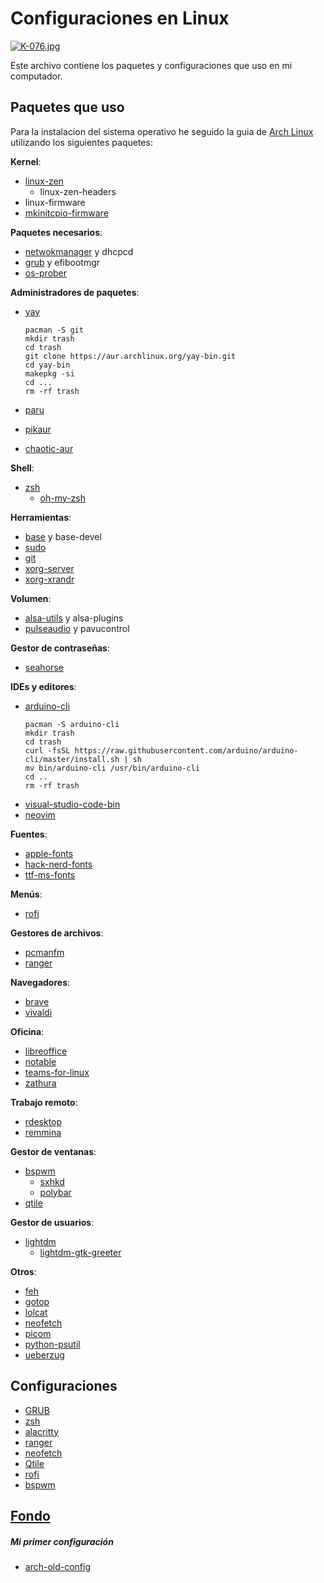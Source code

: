# Configuraciones en Linux

[![K-076.jpg](https://i.postimg.cc/Njn2YXyz/K-076.jpg)](https://postimg.cc/87hzmjmR)

Este archivo contiene los paquetes y configuraciones que uso en mi computador. 

## Paquetes que uso
Para la instalacion del sistema operativo he seguido la guia de [Arch Linux](https://wiki.archlinux.org/title/Installation_guide) utilizando los siguientes paquetes:

**Kernel**:
- [linux-zen](https://wiki.archlinux.org/title/Kernel#Officially_supported_kernels)
    - linux-zen-headers
- linux-firmware
- [mkinitcpio-firmware](https://aur.archlinux.org/packages/mkinitcpio-firmware)

**Paquetes necesarios**:
- [netwokmanager](https://wiki.archlinux.org/title/Networkmanager) y dhcpcd
- [grub](https://wiki.archlinux.org/title/Grub) y efibootmgr
- [os-prober](https://archlinux.org/packages/community/x86_64/os-prober/)

**Administradores de paquetes**:
- [yay](https://aur.archlinux.org/packages/yay-bin)
    ```Shell
    pacman -S git
    mkdir trash
    cd trash
    git clone https://aur.archlinux.org/yay-bin.git
    cd yay-bin
    makepkg -si
    cd ...
    rm -rf trash
    ```

- [paru](https://aur.archlinux.org/packages/paru)
- [pikaur](https://aur.archlinux.org/packages/pikaur)
- [chaotic-aur](https://aur.chaotic.cx)

**Shell**:
- [zsh](https://wiki.archlinux.org/title/Zsh)
    - [oh-my-zsh](https://ohmyz.sh)

**Herramientas**:
- [base](https://wiki.archlinux.org/title/Meta_package_and_package_group_(Espa%C3%B1ol)#Meta_paquetes) y base-devel
- [sudo](https://wiki.archlinux.org/title/Sudo)
- [git](https://wiki.archlinux.org/title/Git)
- [xorg-server](https://wiki.archlinux.org/title/Xorg)
- [xorg-xrandr](https://wiki.archlinux.org/title/Xorg)

**Volumen**:
- [alsa-utils](https://wiki.archlinux.org/title/Advanced_Linux_Sound_Architecture#ALSA_utilities) y alsa-plugins
- [pulseaudio](https://wiki.archlinux.org/title/PulseAudio) y pavucontrol

**Gestor de contraseñas**:
- [seahorse](https://wiki.archlinux.org/title/GNOME/Keyring)

**IDEs y editores**:
- [arduino](https://archlinux.org/packages/community/x86_64/arduino-cli/)[-cli](https://arduino.github.io/arduino-cli/0.23/installation/#use-the-install-script)
    ```Shell
    pacman -S arduino-cli
    mkdir trash
    cd trash
    curl -fsSL https://raw.githubusercontent.com/arduino/arduino-cli/master/install.sh | sh
    mv bin/arduino-cli /usr/bin/arduino-cli
    cd ..
    rm -rf trash
    ```
- [visual-studio-code-bin](https://aur.archlinux.org/packages/visual-studio-code-bin)
- [neovim](https://wiki.archlinux.org/title/Neovim)

**Fuentes**:
- [apple-fonts](https://aur.archlinux.org/packages/apple-fonts)
- [hack-nerd-fonts](https://aur.archlinux.org/packages/nerd-fonts-hack)
- [ttf-ms-fonts](https://aur.archlinux.org/packages/ttf-ms-fonts)

**Menús**:
- [rofi](https://wiki.archlinux.org/title/Rofi)

**Gestores de archivos**:
- [pcmanfm](https://wiki.archlinux.org/title/PCManFM)
- [ranger](https://wiki.archlinux.org/title/Ranger)

**Navegadores**:
- [brave](https://aur.archlinux.org/packages/brave-bin)
- [vivaldi](https://wiki.archlinux.org/title/Vivaldi)

**Oficina**:
- [libre](https://archlinux.org/packages/extra/x86_64/libreoffice-fresh/)[office](https://archlinux.org/packages/extra/x86_64/libreoffice-fresh/-es)
- [notable](https://aur.archlinux.org/packages/notable-bin)
- [teams-for-linux](https://aur.archlinux.org/packages/teams-for-linux)
- [zathura](https://wiki.archlinux.org/title/Zathura)

**Trabajo remoto**:
- [rdesktop](https://wiki.archlinux.org/title/Rdesktop)
- [remmina](https://wiki.archlinux.org/title/Remmina)

**Gestor de ventanas**:
- [bspwm](https://wiki.archlinux.org/title/Bspwm)
    - [sxhkd](https://wiki.archlinux.org/title/Sxhkd)
    - [polybar](https://wiki.archlinux.org/title/Polybar)
- [qtile](https://wiki.archlinux.org/title/Qtile)

**Gestor de usuarios**:
- [lightdm](https://wiki.archlinux.org/title/LightDM)
    - [lightdm-gtk-greeter](https://archlinux.org/packages/extra/x86_64/lightdm-gtk-greeter/)

**Otros**:
- [feh](https://wiki.archlinux.org/title/Feh)
- [gotop](https://aur.archlinux.org/packages/gotop)
- [lolcat](https://archlinux.org/packages/community/any/lolcat/)
- [neofetch](https://archlinux.org/packages/community/any/neofetch/)
- [picom](https://wiki.archlinux.org/title/Picom)
- [python-psutil](https://archlinux.org/packages/community/x86_64/python-psutil/)
- [ueberzug](https://archlinux.org/packages/community/x86_64/ueberzug/)

## Configuraciones
- [GRUB](https://github.com/adnksharp/Lgrub)
- [zsh](https://github.com/adnksharp/LzshCfg)
- [alacritty](https://github.com/adnksharp/LalacrittyCfg)
- [ranger](https://github.com/adnksharp/LrangerCfg)
- [neofetch](https://github.com/adnksharp/LneofetchCfg)
- [Qtile](https://github.com/adnksharp/LQtileCfg)
- [rofi](https://github.com/adnksharp/LrofiCfg)
- [bspwm](https://github.com/adnksharp/Lbspwm)

## [Fondo](https://postimg.cc/QV2DYjt0)

##### Mi primer configuración
- [arch-old-config](https://github.com/adnksharp/LarchOLD)
